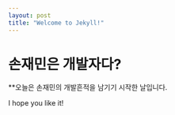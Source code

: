 ```yaml
---
layout: post
title: "Welcome to Jekyll!"
---
```


# 손재민은 개발자다?

**오늘은 손재민의 개발흔적을 남기기 시작한 날입니다.

I hope you like it!
